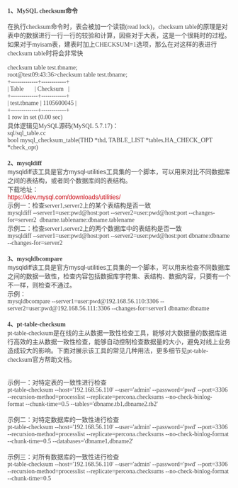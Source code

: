 <div style="box-sizing:border-box;margin:0px;padding:0px;color:#454545;font-family:&quot;font-size:16px;white-space:normal;background-color:#FFFFFF;">
	<span style="box-sizing:border-box;margin:0px;padding:0px;font-family:&quot;"><strong style="box-sizing:border-box;">1、MySQL checksum命令</strong></span>
</div>
<div style="box-sizing:border-box;margin:0px;padding:0px;color:#454545;font-family:&quot;font-size:16px;white-space:normal;background-color:#FFFFFF;">
	<span style="box-sizing:border-box;margin:0px;padding:0px;font-family:&quot;"><br style="box-sizing:border-box;" />
</span>
</div>
<div style="box-sizing:border-box;margin:0px;padding:0px;color:#454545;font-family:&quot;font-size:16px;white-space:normal;background-color:#FFFFFF;">
	<span style="box-sizing:border-box;margin:0px;padding:0px;font-family:&quot;">在执行checksum命令时，表会被加一个读锁(read lock)，checksum table的原理是对表中的数据进行一行一行的较验和计算，因些对于大表，这是一个很耗时的过程。</span>
</div>
<div style="box-sizing:border-box;margin:0px;padding:0px;color:#454545;font-family:&quot;font-size:16px;white-space:normal;background-color:#FFFFFF;">
	<span style="box-sizing:border-box;margin:0px;padding:0px;font-family:&quot;">如果对于myisam表，建表时加上CHECKSUM=1选项，那么在对这样的表进行checksum table时将会非常快</span>
</div>
<div style="box-sizing:border-box;margin:0px;padding:0px;color:#454545;font-family:&quot;font-size:16px;white-space:normal;background-color:#FFFFFF;">
	<span style="box-sizing:border-box;margin:0px;padding:0px;font-family:&quot;"><br style="box-sizing:border-box;" />
</span>
</div>
<div style="box-sizing:border-box;margin:0px;padding:0px;color:#454545;font-family:&quot;font-size:16px;white-space:normal;background-color:#FFFFFF;">
	<span style="box-sizing:border-box;margin:0px;padding:0px;font-family:&quot;">checksum table test.tbname;</span>
</div>
<div style="box-sizing:border-box;margin:0px;padding:0px;color:#454545;font-family:&quot;font-size:16px;white-space:normal;background-color:#FFFFFF;">
	<span style="box-sizing:border-box;margin:0px;padding:0px;font-family:&quot;">root@test09:43:36&gt;checksum table test.tbname;</span>
</div>
<div style="box-sizing:border-box;margin:0px;padding:0px;color:#454545;font-family:&quot;font-size:16px;white-space:normal;background-color:#FFFFFF;">
	<span style="box-sizing:border-box;margin:0px;padding:0px;font-family:&quot;">+-------------+------------+</span>
</div>
<div style="box-sizing:border-box;margin:0px;padding:0px;color:#454545;font-family:&quot;font-size:16px;white-space:normal;background-color:#FFFFFF;">
	<span style="box-sizing:border-box;margin:0px;padding:0px;font-family:&quot;">| Table &nbsp; &nbsp; &nbsp; | Checksum &nbsp; |</span>
</div>
<div style="box-sizing:border-box;margin:0px;padding:0px;color:#454545;font-family:&quot;font-size:16px;white-space:normal;background-color:#FFFFFF;">
	<span style="box-sizing:border-box;margin:0px;padding:0px;font-family:&quot;">+-------------+------------+</span>
</div>
<div style="box-sizing:border-box;margin:0px;padding:0px;color:#454545;font-family:&quot;font-size:16px;white-space:normal;background-color:#FFFFFF;">
	<span style="box-sizing:border-box;margin:0px;padding:0px;font-family:&quot;">| test.tbname | 1105600045 |</span>
</div>
<div style="box-sizing:border-box;margin:0px;padding:0px;color:#454545;font-family:&quot;font-size:16px;white-space:normal;background-color:#FFFFFF;">
	<span style="box-sizing:border-box;margin:0px;padding:0px;font-family:&quot;">+-------------+------------+</span>
</div>
<div style="box-sizing:border-box;margin:0px;padding:0px;color:#454545;font-family:&quot;font-size:16px;white-space:normal;background-color:#FFFFFF;">
	<span style="box-sizing:border-box;margin:0px;padding:0px;font-family:&quot;">1 row in set (0.00 sec)</span>
</div>
<div style="box-sizing:border-box;margin:0px;padding:0px;color:#454545;font-family:&quot;font-size:16px;white-space:normal;background-color:#FFFFFF;">
	<span style="box-sizing:border-box;margin:0px;padding:0px;font-family:&quot;">具体逻辑见MySQL源码(MySQL 5.7.17)：</span>
</div>
<div style="box-sizing:border-box;margin:0px;padding:0px;color:#454545;font-family:&quot;font-size:16px;white-space:normal;background-color:#FFFFFF;">
	<span style="box-sizing:border-box;margin:0px;padding:0px;font-family:&quot;">sql/sql_table.cc</span>
</div>
<div style="box-sizing:border-box;margin:0px;padding:0px;color:#454545;font-family:&quot;font-size:16px;white-space:normal;background-color:#FFFFFF;">
	<span style="box-sizing:border-box;margin:0px;padding:0px;font-family:&quot;">bool mysql_checksum_table(THD *thd, TABLE_LIST *tables,HA_CHECK_OPT *check_opt)</span>
</div>
<div style="box-sizing:border-box;margin:0px;padding:0px;color:#454545;font-family:&quot;font-size:16px;white-space:normal;background-color:#FFFFFF;">
	<span style="box-sizing:border-box;margin:0px;padding:0px;font-family:&quot;"><br style="box-sizing:border-box;" />
</span>
</div>
<div style="box-sizing:border-box;margin:0px;padding:0px;color:#454545;font-family:&quot;font-size:16px;white-space:normal;background-color:#FFFFFF;">
	<span style="box-sizing:border-box;margin:0px;padding:0px;font-family:&quot;"><strong style="box-sizing:border-box;">2、mysqldiff</strong></span>
</div>
<div style="box-sizing:border-box;margin:0px;padding:0px;color:#454545;font-family:&quot;font-size:16px;white-space:normal;background-color:#FFFFFF;">
	<span style="box-sizing:border-box;margin:0px;padding:0px;font-family:&quot;"><span style="box-sizing:border-box;margin:0px;padding:0px;font-family:Helvetica, Tahoma, Arial, sans-serif;font-size:14px;">mysqldiff该工具是官方mysql-utilities工具集的一个脚本，可以用来对比不同数据库之间的表结构，或者同个数据库间的表结构。</span></span>
</div>
<div style="box-sizing:border-box;margin:0px;padding:0px;color:#454545;font-family:&quot;font-size:16px;white-space:normal;background-color:#FFFFFF;">
	<span style="box-sizing:border-box;margin:0px;padding:0px;font-family:&quot;"><span style="box-sizing:border-box;margin:0px;padding:0px;font-family:Helvetica, Tahoma, Arial, sans-serif;font-size:14px;">下载地址：</span></span>
</div>
<div style="box-sizing:border-box;margin:0px;padding:0px;color:#454545;font-family:&quot;font-size:16px;white-space:normal;background-color:#FFFFFF;">
	<span style="box-sizing:border-box;margin:0px;padding:0px;font-family:&quot;"><span style="box-sizing:border-box;margin:0px;padding:0px;font-family:Helvetica, Tahoma, Arial, sans-serif;font-size:14px;"><a target="_blank" href="https://dev.mysql.com/downloads/utilities/" style="box-sizing:border-box;background:transparent;color:#CA0C16;text-decoration-line:none;margin:0px;padding:0px;outline:none;">https://dev.mysql.com/downloads/utilities/</a><br style="box-sizing:border-box;" />
</span></span>
</div>
<div style="box-sizing:border-box;margin:0px;padding:0px;color:#454545;font-family:&quot;font-size:16px;white-space:normal;background-color:#FFFFFF;">
	<span style="box-sizing:border-box;margin:0px;padding:0px;font-family:&quot;">示例一：检查server1,server2上的某个表结构是否一致</span>
</div>
<div style="box-sizing:border-box;margin:0px;padding:0px;color:#454545;font-family:&quot;font-size:16px;white-space:normal;background-color:#FFFFFF;">
	<span style="box-sizing:border-box;margin:0px;padding:0px;font-family:&quot;">mysqldiff --server1=user:pwd@host:port --server2=user:pwd@host:port --changes-for=server2&nbsp; dbname.tablename:dbname.tablename<br style="box-sizing:border-box;" />
</span>
</div>
<div style="box-sizing:border-box;margin:0px;padding:0px;color:#454545;font-family:&quot;font-size:16px;white-space:normal;background-color:#FFFFFF;">
	<span style="box-sizing:border-box;margin:0px;padding:0px;font-family:&quot;">示例二：检查server1,server2上的两个数据库中的表结构是否一致</span>
</div>
<div style="box-sizing:border-box;margin:0px;padding:0px;color:#454545;font-family:&quot;font-size:16px;white-space:normal;background-color:#FFFFFF;">
	<span style="box-sizing:border-box;margin:0px;padding:0px;font-family:&quot;">mysqldiff --server1=user:pwd@host:port --server2=user:pwd@host:port dbname:dbname --changes-for=server2<br style="box-sizing:border-box;" />
</span>
</div>
<div style="box-sizing:border-box;margin:0px;padding:0px;color:#454545;font-family:&quot;font-size:16px;white-space:normal;background-color:#FFFFFF;">
	<span style="box-sizing:border-box;margin:0px;padding:0px;font-family:&quot;"><br style="box-sizing:border-box;" />
</span>
</div>
<div style="box-sizing:border-box;margin:0px;padding:0px;color:#454545;font-family:&quot;font-size:16px;white-space:normal;background-color:#FFFFFF;">
	<span style="box-sizing:border-box;margin:0px;padding:0px;font-family:&quot;"><strong style="box-sizing:border-box;">3、mysqldbcompare</strong></span>
</div>
<div style="box-sizing:border-box;margin:0px;padding:0px;color:#454545;font-family:&quot;font-size:16px;white-space:normal;background-color:#FFFFFF;">
	<span style="box-sizing:border-box;margin:0px;padding:0px;font-family:&quot;"><span style="box-sizing:border-box;margin:0px;padding:0px;font-family:Helvetica, Tahoma, Arial, sans-serif;">mysqldiff该工具是官方mysql-utilities工具集的一个脚本，可以用来检查不同数据库之间的数据一致性，检查内容包括数据库字符集、表结构、数据内容，只要有一个不一样，则检查不通过。</span><br style="box-sizing:border-box;" />
</span>
</div>
<div style="box-sizing:border-box;margin:0px;padding:0px;color:#454545;font-family:&quot;font-size:16px;white-space:normal;background-color:#FFFFFF;">
	<span style="box-sizing:border-box;margin:0px;padding:0px;font-family:&quot;"><span style="box-sizing:border-box;margin:0px;padding:0px;font-family:Helvetica, Tahoma, Arial, sans-serif;">示例：</span></span>
</div>
<div style="box-sizing:border-box;margin:0px;padding:0px;color:#454545;font-family:&quot;font-size:16px;white-space:normal;background-color:#FFFFFF;">
	<span style="box-sizing:border-box;margin:0px;padding:0px;font-family:&quot;">mysqldbcompare --server1=user:pwd@192.168.56.110:3306 --server2=user:pwd@192.168.56.111:3306&nbsp;--changes-for=server1 dbname:dbname<br style="box-sizing:border-box;" />
</span>
</div>
<div style="box-sizing:border-box;margin:0px;padding:0px;color:#454545;font-family:&quot;font-size:16px;white-space:normal;background-color:#FFFFFF;">
	<span style="box-sizing:border-box;margin:0px;padding:0px;font-family:&quot;"><br style="box-sizing:border-box;" />
</span>
</div>
<div style="box-sizing:border-box;margin:0px;padding:0px;color:#454545;font-family:&quot;font-size:16px;white-space:normal;background-color:#FFFFFF;">
	<span style="box-sizing:border-box;margin:0px;padding:0px;font-family:&quot;"><strong style="box-sizing:border-box;">4、pt-table-checksum</strong></span>
</div>
<div style="box-sizing:border-box;margin:0px;padding:0px;color:#454545;font-family:&quot;font-size:16px;white-space:normal;background-color:#FFFFFF;">
	<span style="box-sizing:border-box;margin:0px;padding:0px;font-family:&quot;">pt-table-checksum是在线的主从数据一致性检查工具，能够对大数据量的数据库进行高效的主从数据一致性检查，能够自动控制检查数据量的大小，避免对线上业务造成较大的影响。下面对展示该工具的常见几种用法，更多细节见pt-table-checksum官方帮助文档。</span>
</div>
<div style="box-sizing:border-box;margin:0px;padding:0px;color:#454545;font-family:&quot;font-size:16px;white-space:normal;background-color:#FFFFFF;">
	<span style="box-sizing:border-box;margin:0px;padding:0px;font-family:&quot;"><br style="box-sizing:border-box;" />
</span>
</div>
<div style="box-sizing:border-box;margin:0px;padding:0px;color:#454545;font-family:&quot;font-size:16px;white-space:normal;background-color:#FFFFFF;">
	<span style="box-sizing:border-box;margin:0px;padding:0px;font-family:&quot;"><br style="box-sizing:border-box;" />
</span>
</div>
<div style="box-sizing:border-box;margin:0px;padding:0px;color:#454545;font-family:&quot;font-size:16px;white-space:normal;background-color:#FFFFFF;">
	<span style="box-sizing:border-box;margin:0px;padding:0px;font-family:&quot;">示例一：对特定表的一致性进行检查</span>
</div>
<div style="box-sizing:border-box;margin:0px;padding:0px;color:#454545;font-family:&quot;font-size:16px;white-space:normal;background-color:#FFFFFF;">
	<span style="box-sizing:border-box;margin:0px;padding:0px;font-family:&quot;">pt-table-checksum --host='192.168.56.110' --user='admin' --password='pwd' --port=3306 --recursion-method=processlist --replicate=percona.checksums --no-check-binlog-format</span>&nbsp;--chunk-time=0.5 --tables='dbname.tb1,dbname2.tb2'
</div>
<div style="box-sizing:border-box;margin:0px;padding:0px;color:#454545;font-family:&quot;font-size:16px;white-space:normal;background-color:#FFFFFF;">
	<br style="box-sizing:border-box;" />
</div>
<div style="box-sizing:border-box;margin:0px;padding:0px;color:#454545;font-family:&quot;font-size:16px;white-space:normal;background-color:#FFFFFF;">
	示例二：对特定数据库的一致性进行检查
</div>
<div style="box-sizing:border-box;margin:0px;padding:0px;color:#454545;font-family:&quot;font-size:16px;white-space:normal;background-color:#FFFFFF;">
	pt-table-checksum --host='<span style="box-sizing:border-box;margin:0px;padding:0px;font-family:&quot;">192.168.56.110</span>' --user='admin' --password='pwd' --port=3306 --recursion-method=processlist --replicate=percona.checksums --no-check-binlog-format --chunk-time=0.5&nbsp;--databases='dbname1,dbname2'
</div>
<div style="box-sizing:border-box;margin:0px;padding:0px;color:#454545;font-family:&quot;font-size:16px;white-space:normal;background-color:#FFFFFF;">
	<br style="box-sizing:border-box;" />
</div>
<div style="box-sizing:border-box;margin:0px;padding:0px;color:#454545;font-family:&quot;font-size:16px;white-space:normal;background-color:#FFFFFF;">
	示例三：对所有数据库的一致性进行检查
</div>
<div style="box-sizing:border-box;margin:0px;padding:0px;color:#454545;font-family:&quot;font-size:16px;white-space:normal;background-color:#FFFFFF;">
	pt-table-checksum --host='<span style="box-sizing:border-box;margin:0px;padding:0px;font-family:&quot;">192.168.56.110</span>' --user='admin' --password='pwd' --port=3306 --recursion-method=processlist --replicate=percona.checksums --no-check-binlog-format --chunk-time=0.5
</div>